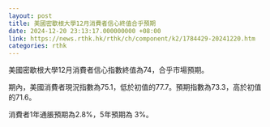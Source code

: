 ```yaml
---
layout: post
title: 美國密歇根大學12月消費者信心終值合乎預期
date: 2024-12-20 23:13:17.000000000 +08:00
link: https://news.rthk.hk/rthk/ch/component/k2/1784429-20241220.htm
categories: rthk
---
```


美國密歇根大學12月消費者信心指數終值為74，合乎市場預期。

期內，美國消費者現況指數為75.1，低於初值的77.7。預期指數為73.3，高於初值的71.6。

消費者1年通脹預期為2.8%，5年預期為 3%。

